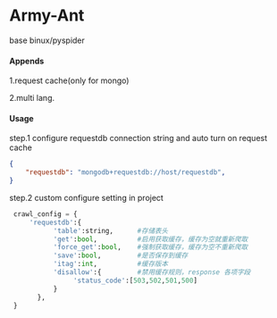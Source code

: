 Army-Ant
========

base binux/pyspider

#### Appends

1.request cache(only for mongo)

2.multi lang.

#### Usage

step.1 configure requestdb connection string and auto turn on request cache
```json
{ 
    "requestdb": "mongodb+requestdb://host/requestdb",
}
```

step.2 custom configure setting in project
```python
 crawl_config = {
     'requestdb':{
           'table':string,      #存储表头
           'get':bool,          #启用获取缓存，缓存为空就重新爬取
           'force_get':bool,    #强制获取缓存，缓存为空不重新爬取
           'save':bool,         #是否保存到缓存
           'itag':int,          #缓存版本
           'disallow':{         #禁用缓存规则，response 各项字段
                'status_code':[503,502,501,500]        
           }
       },   
 }
```
